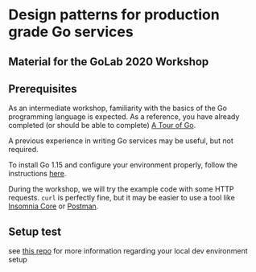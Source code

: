 # Design patterns for production grade Go services
## Material for the GoLab 2020 Workshop

## Prerequisites

As an intermediate workshop, familiarity with the basics of the Go programming language is expected. As a reference, you have already completed (or should be able to complete) [A Tour of Go](https://tour.golang.org/).

A previous experience in writing Go services may be useful, but not required.

To install Go 1.15 and configure your environment properly, follow the instructions [here](https://golang.org/doc/install).

During the workshop, we will try the example code with some HTTP requests. `curl` is perfectly fine, but it may be easier to use a tool like [Insomnia Core](https://insomnia.rest/download/core/?) or [Postman](https://www.postman.com/downloads/).

## Setup test

see [this repo](https://github.com/pippolo84/golab2020-ws-setup-test) for more information regarding your local dev environment setup
